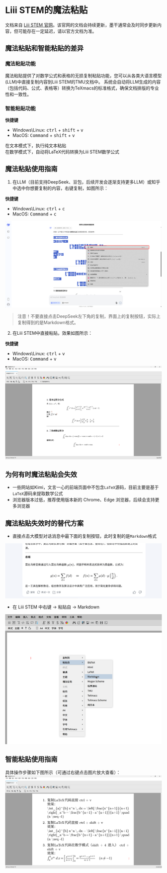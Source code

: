 # Liii STEM的魔法粘贴

文档来自 [Liii STEM 官网](https://liiistem.cn/docs/guide-magic-paste.html)。该官网的文档会持续更新，墨干通常会及时同步更新内容，但可能存在一定延迟，请以官方文档为准。

## 魔法粘贴和智能粘贴的差异

### 魔法粘贴功能

魔法粘贴提供了对数学公式和表格的无损复制粘贴功能，您可以从各类大语言模型(LLM)中直接复制内容到Liii STEM的TMU文档中。
系统会自动将LLM生成的内容（包括代码、公式、表格等）转换为TeXmacs的标准格式，确保文档排版的专业性和一致性。

### 智能粘贴功能
**快捷键** 
- Windows\Linux: <kbd>ctrl</kbd> + <kbd>shift</kbd> + <kbd>v</kbd>
- MacOS: <kbd>Command</kbd> + <kbd>shift</kbd> + <kbd>v</kbd>

在文本模式下，执行纯文本粘贴<br>
在数学模式下，自动将LaTeX代码转换为Liii STEM数学公式

## 魔法粘贴使用指南

1. 在LLM（目前支持DeepSeek、豆包，后续开发会逐渐支持更多LLM）或知乎中选中你想要复制的内容，右键复制，如图所示：

**快捷键** 
- Windows\Linux: <kbd>ctrl</kbd> + <kbd>c</kbd>
- MacOS: <kbd>Command</kbd> + <kbd>c</kbd>

![魔法粘贴1](../../images/magic-paste-1.png)
> 注意！不要直接点击DeepSeek左下角的复制，界面上的复制按钮，实际上复制得到的是Markdown格式。

2. 在Liii STEM中直接粘贴，效果如图所示：

**快捷键** 
- Windows\Linux: <kbd>ctrl</kbd> + <kbd>v</kbd>
- MacOS: <kbd>Command</kbd> + <kbd>v</kbd>

![魔法粘贴2](../../images/magic-paste-2.png)

## 为何有时魔法粘贴会失效
- 一些网站如Kimi，文言一心的前端页面中不包含`LaTeX`源码，目前主要是基于`LaTeX`源码来提取数学公式
- 浏览器版本过低，推荐使用版本新的 Chrome、Edge 浏览器，后续会支持更多浏览器

## 魔法粘贴失效时的替代方案
- 直接点击大模型对话消息中最下面的复制按钮，此时复制的是`Markdown`格式

![魔法粘贴4](../../images/magic-paste-4.png)
- 在 Liii STEM 中右键 -> 粘贴自 -> Markdown

![魔法粘贴5](../../images/magic-paste-5.png)

## 智能粘贴使用指南
具体操作步骤如下图所示（可通过右键点击图片放大查看）：
![魔法粘贴3](../../images/magic-paste-3.png)